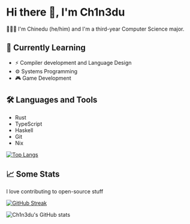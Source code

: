 # Hi there 👋, I'm Ch1n3du

👨🏾‍💻 I'm Chinedu (he/him) and I'm a third-year Computer Science major.

## 🌱 Currently Learning

- ⚡ Compiler development and Language Design
- ⚙️ Systems Programming
- 🎮 Game Development

## 🛠️ Languages and Tools

- Rust
- TypeScript
- Haskell
- Git
- Nix

[![Top Langs](https://github-readme-stats.vercel.app/api/top-langs/?username=ch1n3du&layout=compact&theme=dark)](https://github.com/anuraghazra/github-readme-stats)

## 📈 Some Stats

I love contributing to open-source stuff

[![GitHub Streak](https://github-readme-streak-stats.herokuapp.com/?user=ch1n3du&theme=dark)](https://git.io/streak-stats)


![Ch1n3du's GitHub stats](https://github-readme-stats.vercel.app/api?username=ch1n3du&show_icons=true&theme=dark)
<!---
Ch1n3du/Ch1n3du is a ✨ special ✨ repository because its `README.md` (this file) appears on your GitHub profile.
You can click the Preview link to take a look at your changes.
--->

